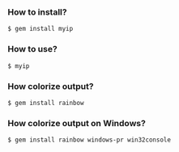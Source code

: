 ### How to install?
```
$ gem install myip
```

### How to use?
```
$ myip
```

### How colorize output?
```
$ gem install rainbow
```

### How colorize output on Windows?
```
$ gem install rainbow windows-pr win32console
```